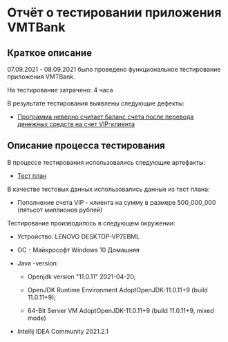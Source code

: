 # Отчёт о тестировании приложения VMTBank

## Краткое описание

07.09.2021 - 08.09.2021 было проведено функциональное тестирование приложения VMTBank.

На тестирование затрачено: 4 часа

В результате тестирования выявлены следующие дефекты:
* [Программа неверно считает баланс счета после перевода денежных средств на счет VIP-клиента](https://github.com/ller4ik/L1/issues/1)

## Описание процесса тестирования

В процессе тестирования использовались следующие артефакты:
* [Тест план](https://docs.google.com/document/d/15mg5pc3uDrlIs_wgt_rtw7Pb0pTt5r5nT2VQGz9u5X4/edit?usp=sharing)

В качестве тестовых данных использовались данные из тест плана:
* Пополнение счета VIP - клиента на сумму в размере 500_000_000 (пятьсот миллионов рублей)

Тестирование производилось в следующем окружении:
* Устройство: LENOVO DESKTOP-VP7EBML
* ОС - Майкрософт Windows 10 Домашняя
* Java -version:

  - Openjdk version "11.0.11" 2021-04-20;

  - OpenJDK Runtime Environment AdoptOpenJDK-11.0.11+9 (build 11.0.11+9);

  - 64-Bit Server VM AdoptOpenJDK-11.0.11+9 (build 11.0.11+9, mixed mode)
* Intellij IDEA Community 2021.2.1